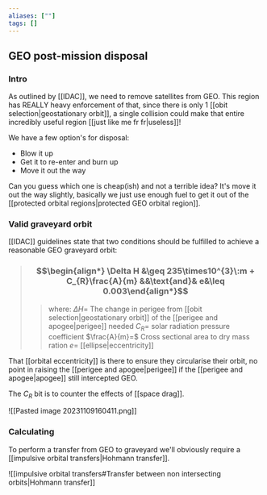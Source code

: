 ```yaml
---
aliases: [""]
tags: []
---
```


## GEO post-mission disposal
### Intro
As outlined by [[IDAC]], we need to remove satellites from GEO. This region has REALLY heavy enforcement of that, since there is only 1 [[obit selection|geostationary orbit]], a single collision could make that entire incredibly useful region [[just like me fr fr|useless]]!

We have a few option's for disposal:
- Blow it up
- Get it to re-enter and burn up
- Move it out the way

Can you guess which one is cheap(ish) and not a terrible idea? It's move it out the way slightly, basically we just use enough fuel to get it out of the [[protected orbital regions|protected GEO orbital region]].

### Valid graveyard orbit
[[IDAC]] guidelines state that two conditions should be fulfilled to achieve a reasonable GEO graveyard orbit:

> ### $$\begin{align*} \Delta H  &\geq 235\times10^{3}\:m + C_{R}\frac{A}{m} &&\text{and}& e&\leq 0.003\end{align*}$$
>> where:
>> $\Delta H=$ The change in perigee from [[obit selection|geostationary orbit]] of the [[perigee and apogee|perigee]] needed
>> $C_{R}=$ solar radiation pressure coefficient
>> $\frac{A}{m}=$ Cross sectional area to dry mass ration
>> $e=$ [[ellipse|eccentricity]]

That [[orbital eccentricity]] is there to ensure they circularise their orbit, no point in raising the [[perigee and apogee|perigee]] if the [[perigee and apogee|apogee]] still intercepted GEO.

The $C_{R}$ bit is to counter the effects of [[space drag]].

![[Pasted image 20231109160411.png]]

### Calculating
To perform a transfer from GEO to graveyard we'll obviously require a [[impulsive orbital transfers|Hohmann transfer]].

![[impulsive orbital transfers#Transfer between non intersecting orbits|Hohmann transfer]]